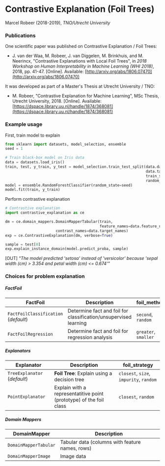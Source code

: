 # Contrastive Explanation (Foil Trees)
Marcel Robeer (2018-2019), *TNO/Utrecht University*

### Publications
One scientific paper was published on Contrastive Explanation / Foil Trees:
* J. van der Waa, M. Robeer, J. van Diggelen, M. Brinkhuis, and M. Neerincx, "Contrastive Explanations with Local Foil Trees", in _2018 Workshop on Human Interpretability in Machine Learning (WHI 2018)_, 2018, pp. 41-47. \[Online\]. Available: [http://arxiv.org/abs/1806.07470](http://arxiv.org/abs/1806.07470)

It was developed as part of a Master's Thesis at Utrecht University / TNO:
*  M. Robeer, "Contrastive Explanation for Machine Learning", MSc Thesis, Utrecht University, 2018. \[Online\]. Available: [https://dspace.library.uu.nl/handle/1874/368081](https://dspace.library.uu.nl/handle/1874/368081)

### Example usage
First, train model to explain
```python
from sklearn import datasets, model_selection, ensemble
seed = 1

# Train black-box model on Iris data
data = datasets.load_iris()
train, test, y_train, y_test = model_selection.train_test_split(data.data, 
                                                                data.target, 
                                                                train_size=0.80, 
                                                                random_state=seed)
model = ensemble.RandomForestClassifier(random_state=seed)
model.fit(train, y_train)
```

Perform contrastive explanation
```python
# Contrastive explanation
import contrastive_explanation as ce

dm = ce.domain_mappers.DomainMapperTabular(train, 
                                           feature_names=data.feature_names,
					   contrast_names=data.target_names)
exp = ce.ContrastiveExplanation(dm, verbose=True)

sample = test[0]
exp.explain_instance_domain(model.predict_proba, sample)
```
[OUT] *"The model predicted 'setosa' instead of 'versicolor' because 'sepal width (cm) > 3.354 and petal width (cm) <= 0.674'"*

### Choices for problem explanation
##### FactFoil
FactFoil | Description | foil_method
---------|-------------|---
`FactFoilClassification` (*default*) | Determine fact and foil for classification/unsupervised learning | `second`, `random`
`FactFoilRegression` | Determine fact and foil for regression analysis | `greater`, `smaller`

##### Explanators
Explanator | Description | foil_strategy
-----------|-------------|---
`TreeExplanator` (*default*) | __Foil Tree__: Explain using a decision tree  | `closest`, `size`, `impurity`, `random`
`PointExplanator` | Explain with a representatitive point (prototype) of the foil class | `closest`, `random`

##### Domain Mappers
DomainMapper | Description
-------------|-------------
`DomainMapperTabular` | Tabular data (columns with feature names, rows)
`DomainMapperImage` | Image data
